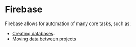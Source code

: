 # Firebase

Firebase allows for automation of many core tasks, such as:

- [Creating databases](https://firebase.google.com/docs/firestore/solutions/automate-database-create).
- [Moving data between projects](https://firebase.google.com/docs/firestore/manage-data/move-data)


